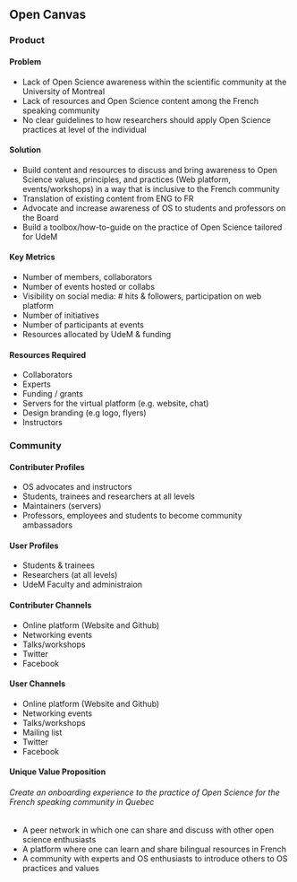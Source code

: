 ## Open Canvas
### Product
#### Problem  
- Lack of Open Science awareness within the scientific community at the University of Montreal
- Lack of resources and Open Science content among the French speaking community
- No clear guidelines to how researchers should apply Open Science practices at level of the individual

#### Solution   
- Build content and resources to discuss and bring awareness to Open Science  values, principles, and practices (Web platform, events/workshops) in a way that is inclusive to the French community
- Translation of existing content from ENG to FR
- Advocate and increase awareness of OS to students and professors on the Board
- Build a toolbox/how-to-guide on the practice of Open Science tailored for UdeM

#### Key Metrics   
- Number of members, collaborators
- Number of events hosted or collabs
- Visibility on social media:  # hits &  followers, participation on web platform
- Number of initiatives
- Number of participants at events
- Resources allocated by UdeM & funding

#### Resources Required 
- Collaborators
- Experts
- Funding / grants
- Servers for the virtual platform (e.g. website, chat)
- Design branding (e.g logo, flyers)
- Instructors

### Community 
#### Contributer Profiles
- OS advocates and instructors 
- Students, trainees and researchers at all levels
- Maintainers (servers)
- Professors, employees and students to become community ambassadors


#### User Profiles
- Students & trainees 
- Researchers (at all levels)
- UdeM Faculty and administraion 

#### Contributer Channels 
- Online platform (Website and Github)
- Networking events
- Talks/workshops
- Twitter
- Facebook

#### User Channels 
- Online platform (Website and Github)
- Networking events
- Talks/workshops
- Mailing list 
- Twitter
- Facebook

#### Unique Value Proposition   
###### Create an onboarding experience to the practice of Open Science for the French speaking community in Quebec
- A peer network in which one can share and discuss with other open science enthusiasts
- A platform where one can learn and share bilingual resources in French
- A community with experts and OS enthusiasts to introduce others to OS practices and values








